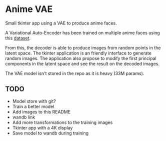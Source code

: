 # Anime VAE
Small tkinter app using a VAE to produce anime faces.

A Variational Auto-Encoder has been trained on multiple anime faces using this
[dataset](https://www.kaggle.com/splcher/animefacedataset).

From this, the decoder is able to produce images from random points in the latent space.
The tkinter application is an friendly interface to generate random images.
The application also propose to modify the first principal components in the latent space
and see the result on the decoded images.

The VAE model isn't stored in the repo as it is heavy (33M params).

## TODO
* Model store with git?
* Train a better model
* Add images to this README
* wandb link
* Add more transformations to the training images
* Tkinter app with a 4K display
* Save model to wandb during training
